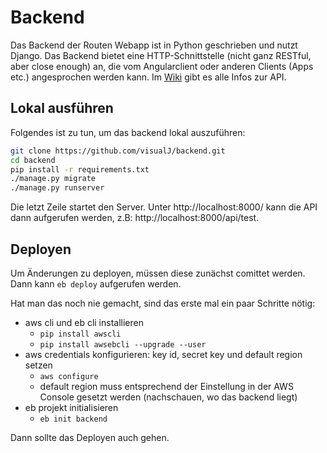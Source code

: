 # Backend

Das Backend der Routen Webapp ist in Python geschrieben und nutzt Django.
Das Backend bietet eine HTTP-Schnittstelle (nicht ganz RESTful, aber close enough) an, die vom Angularclient oder anderen Clients (Apps etc.) angesprochen werden kann. Im [Wiki](https://github.com/visualJ/backend/wiki) gibt es alle Infos zur API.

## Lokal ausführen

Folgendes ist zu tun, um das backend lokal auszuführen:
```bash
git clone https://github.com/visualJ/backend.git
cd backend
pip install -r requirements.txt
./manage.py migrate
./manage.py runserver
```

Die letzt Zeile startet den Server. Unter http://localhost:8000/ kann die API dann aufgerufen werden, z.B: http://localhost:8000/api/test.

## Deployen

Um Änderungen zu deployen, müssen diese zunächst comittet werden. Dann kann `eb deploy` aufgerufen werden.

Hat man das noch nie gemacht, sind das erste mal ein paar Schritte nötig:
- aws cli und eb cli installieren
  - `pip install awscli`
  - `pip install awsebcli --upgrade --user`
- aws credentials konfigurieren: key id, secret key und default region setzen
  - `aws configure`
  - default region muss entsprechend der Einstellung in der AWS Console gesetzt werden (nachschauen, wo das backend liegt)
- eb projekt initialisieren
  - `eb init backend`
  
Dann sollte das Deployen auch gehen.
